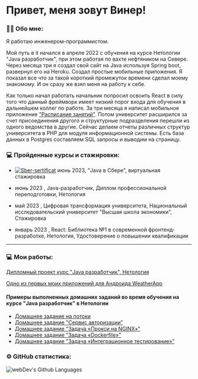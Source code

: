 # Привет, меня зовут Винер!



### :man_technologist: Обо мне:

Я работаю инженером-программистом.

Мой путь в it начался в апреле 2022 с обучения на курсе Нетологии "Java разработчик", при этом работая по вахте нефтяником на Севере. Через месяца три я создал свой сайт на Java используя Spring boot, развернул его на Heroku. Создал простые мобильные приложения. Я показал все что за такой короткий промежуток времени сделал моему знакомому. И он сразу же взял меня на работу к себе. 

Как только начал работать начальник попросил освоить React в силу того что данный фреймворк имеет низкий порог входа для обучения в дальнейшем коллег по работе. За три месяца я написал мобильное приложение 
["Расписание занятий"](https://github.com/Taratheliberator/array-rasp-navigation.git). Потом университет расширился за счет присоединения другого и структурные подразделения перешли из одного ведомства в другие. Сейчас делаем отчеты различных структур университета в PHP для модуля информационной системы. Есть база данных в Postgres составляем SQL запросы и выводим на страницу.

 ### 💻 Пройденные курсы и стажировки:

-  <a href='https://postimg.cc/njGFVYvq' target='_blank'><img src='https://i.postimg.cc/njGFVYvq/Sber-sertificat.png' border='0' alt='Sber-sertificat'/></a>
июнь 2023, "Java в Сбере", виртуальная стажировка 

-  июнь 2023 , Java-разработчик, Диплом профессиональной переподготовки, Нетология

-  май 2023 , Цифровая трансформация университета, Национальный исследовательский университет "Высшая школа экономики", Стажировка

-  январь 2023 , React: Библиотека №1 в современной фронтенд-разработке, Нетология, Удостоверение о повышении квалификации

---
### 💻 Мои работы:
[Дипломный проект курс "Java разработчик", Нетология ](https://github.com/Taratheliberator/DiplomGV77-master.git) 

[Одно из первых моих приложений для Андроида WeatherApp](https://github.com/Taratheliberator/WeatherApp)

#### Примеры выполненных домашних заданий во время обучения на курсе "Java разработчик" в Нетологии


- [Домашнее задание на потоки](https://github.com/Taratheliberator/multithreadingInterval.git)
- [Домашнее задание "Сервис авторизации"](https://github.com/Taratheliberator/Rest.git)
- [Домашнее задание "Задача «Прокси на NGINX»"](https://github.com/Taratheliberator/Rest-nginx.git)
- [Домашнее задание "Задача «Dockerfile»"](https://github.com/Taratheliberator/Rest-docker.git)
- [Домашнее задание "Задача «Интеграционное тестирование»"](https://github.com/Taratheliberator/Conditional-test.git)

<!-- ### 💻 Пройденные курсы:

| Курсы                                                           | Дата              |
| ----------------------------------------------------------------| :---------------: |
| netology.ru/Старт в программировании                            | 02/2022 - 03/2022 |
| stepik.org/Основы программирования на C. Задачи.                | 02/2022 - 03/2022 |
| netology.ru/Основы верстки сайта                                | 02/2022 - 03/2022 |
| netology.ru/Первые шаги в JavaScript: создаём сайт и приложение | 02/2022 - 03/2022 |
| stepik.org/Веб-разработка для начинающих: HTML и CSS            | 02/2022 - 03/2022 |
| stepik.org/JavaScript для начинающих                            | 01/2023 - 01/2023 |
| stepik.org/Web-технологии: начальный уровень                    | 01/2023 - 01/2023 |
| practicum.yandex/Факультет Веб разработки                       | 05/2022 - xx/2023 |

--- -->



### ⚙️ GitHub статистика:


<div class="github-stats">
  <img alt="webDev's Github Languages" src="https://github-readme-stats-sigma-five.vercel.app/api/top-langs/?username=Taratheliberator&layout=compact&theme=vision-friendly-dark" />
</div>


